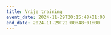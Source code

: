 ```yaml
---
title: Vrije training
event_date: 2024-11-29T20:15:48+01:00
end_date: 2024-11-29T22:00:48+01:00
---
```

